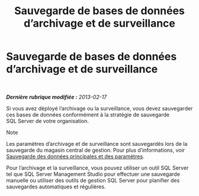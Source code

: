 ﻿---
title: Sauvegarde de bases de données d’archivage et de surveillance
TOCTitle: Sauvegarde de bases de données d’archivage et de surveillance
ms:assetid: c120db81-b02c-4a4c-90cd-8aca6cff64f9
ms:mtpsurl: https://technet.microsoft.com/fr-fr/library/Hh202188(v=OCS.15)
ms:contentKeyID: 53095517
ms.date: 05/20/2016
mtps_version: v=OCS.15
ms.translationtype: HT
---

# Sauvegarde de bases de données d’archivage et de surveillance

 

_**Dernière rubrique modifiée :** 2013-02-17_

Si vous avez déployé l’archivage ou la surveillance, vous devez sauvegarder ces bases de données conformément à la stratégie de sauvegarde SQL Server de votre organisation.

> [!note]  
> Les paramètres d’archivage et de surveillance sont sauvegardés lors de la sauvegarde du magasin central de gestion. Pour plus d’informations, voir <a href="lync-server-2013-backing-up-core-data-and-settings.md">Sauvegarde des données principales et des paramètres</a>.

Pour l’archivage et la surveillance, vous pouvez utiliser un outil SQL Server tel que SQL Server Management Studio pour effectuer une sauvegarde manuelle ou utiliser des outils de gestion SQL Server pour planifier des sauvegardes automatiques et régulières.

